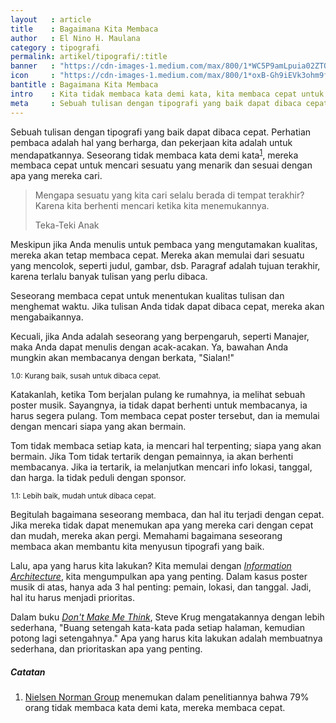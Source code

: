 ```yaml
---
layout   : article
title    : Bagaimana Kita Membaca
author   : El Nino H. Maulana
category : tipografi
permalink: artikel/tipografi/:title
banner   : "https://cdn-images-1.medium.com/max/800/1*WC5P9amLpuia02ZTQ-6u1Q.png"
icon     : "https://cdn-images-1.medium.com/max/800/1*oxB-Gh9iEVk3ohm9f166gQ.png"
bantitle : Bagaimana Kita Membaca 
intro    : Kita tidak membaca kata demi kata, kita membaca cepat untuk menentukan kualitas tulisan dan menghemat waktu.
meta     : Sebuah tulisan dengan tipografi yang baik dapat dibaca cepat, karena seseorang tidak membaca kata demi kata.
---
```


Sebuah tulisan dengan tipografi yang baik dapat dibaca cepat. Perhatian pembaca adalah hal yang berharga, dan pekerjaan kita adalah untuk mendapatkannya. Seseorang tidak membaca kata demi kata<sup><a href="#fn:1" title="Catatan Nr.1">1</a></sup>, mereka membaca cepat untuk mencari sesuatu yang menarik dan sesuai dengan apa yang mereka cari.

<blockquote>
    <p>Mengapa sesuatu yang kita cari selalu berada di tempat terakhir? Karena kita berhenti mencari ketika kita menemukannya.</p>
    <p class="smallcaps">Teka-Teki Anak</p>
</blockquote>

Meskipun jika Anda menulis untuk pembaca yang mengutamakan kualitas, mereka akan tetap membaca cepat. Mereka akan memulai dari sesuatu yang mencolok, seperti judul, gambar, dsb. Paragraf adalah tujuan terakhir, karena terlalu banyak tulisan yang perlu dibaca.

Seseorang membaca cepat untuk menentukan kualitas tulisan dan menghemat waktu. Jika tulisan Anda tidak dapat dibaca cepat, mereka akan mengabaikannya.

Kecuali, jika Anda adalah seseorang yang berpengaruh, seperti Manajer, maka Anda dapat menulis dengan acak-acakan. Ya, bawahan Anda mungkin akan membacanya dengan berkata, "Sialan!"

<img src="data:image/png;base64,R0lGODlhAQABAAD/ACwAAAAAAQABAAACADs=" data-src="https://cdn-images-1.medium.com/max/800/1*_iks4HE3NYj2YeOKnplojw.png" alt="Tipografi yang kurang baik." title="Tipografi yang kurang baik."><small class="site-article__caption"><span class="oldstyle">1.0:</span> Kurang baik, susah untuk dibaca cepat.</small>

Katakanlah, ketika Tom berjalan pulang ke rumahnya, ia melihat sebuah poster musik. Sayangnya, ia tidak dapat berhenti untuk membacanya, ia harus segera pulang. Tom membaca cepat poster tersebut, dan ia memulai dengan mencari siapa yang akan bermain. 

Tom tidak membaca setiap kata, ia mencari hal terpenting; siapa yang akan bermain. Jika Tom tidak tertarik dengan pemainnya, ia akan berhenti membacanya. Jika ia tertarik, ia melanjutkan mencari info lokasi, tanggal, dan harga. Ia tidak peduli dengan sponsor.

<img src="data:image/png;base64,R0lGODlhAQABAAD/ACwAAAAAAQABAAACADs=" data-src="https://cdn-images-1.medium.com/max/800/1*bQeXCWhn6TDhh-f4fksQuQ.png" alt="Tipografi yang lebih baik." title="Tipografi yang lebih baik."><small class="site-article__caption"><span class="oldstyle">1.1:</span> Lebih baik, mudah untuk dibaca cepat.</small>

Begitulah bagaimana seseorang membaca, dan hal itu terjadi dengan cepat. Jika mereka tidak dapat menemukan apa yang mereka cari dengan cepat dan mudah, mereka akan pergi. Memahami bagaimana seseorang membaca akan membantu kita menyusun tipografi yang baik.

Lalu, apa yang harus kita lakukan? Kita memulai dengan <em><a href="http://ransel.org/artikel/desain/bagaimana-memulai-desain" title="Mendesain dengan Informasi" target="_blank">Information Architecture</a></em>, kita mengumpulkan apa yang penting. Dalam kasus poster musik di atas, hanya ada <span class="oldstyle">3</span> hal penting: pemain, lokasi, dan tanggal. Jadi, hal itu harus menjadi prioritas.

Dalam buku <em><a href="https://www.amazon.com/Dont-Make-Me-Think-Usability/dp/0321344758" title="Don't Make Me Think" target="_blank">Don't Make Me Think</a></em>, Steve Krug mengatakannya dengan lebih sederhana, "Buang setengah kata-kata pada setiap halaman, kemudian potong lagi setengahnya." Apa yang harus kita lakukan adalah membuatnya sederhana, dan prioritaskan apa yang penting.

##### Catatan

<ol class="oldstyle">
    <li id="fn:1">
        <a href="https://www.nngroup.com/articles/how-users-read-on-the-web/" title="Nielsen Norman Group" target="_blank">Nielsen Norman Group</a> menemukan dalam penelitiannya bahwa 79% orang tidak membaca kata demi kata, mereka membaca cepat.
    </li>
</ol>




